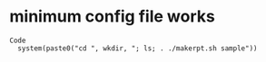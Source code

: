 # minimum config file works

    Code
      system(paste0("cd ", wkdir, "; ls; . ./makerpt.sh sample"))

